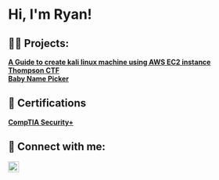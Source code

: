 <h1>Hi, I'm Ryan! 
<h2>👨‍💻 Projects:</h2>
<b>
<a href=https://github.com/RyanWhite74/KaliAWS/blob/main/README.md>A Guide to create kali linux machine using AWS EC2 instance</a>
<br> 
<a href=https://github.com/RyanWhite74/Thompson/blob/main/README.md#enroll-beta>Thompson CTF</a>
<br>
<a href=https://github.com/RyanWhite74/Baby-name-picker>Baby Name Picker</a>

<h2>📜 Certifications</h2>
<b><a href=https://www.credly.com/badges/0ee0c69b-a658-45a0-b264-e33247ad2d3f/public_url>CompTIA Security+</a></b>
  

<h2> 🤳 Connect with me:</h2>

[<img align="left" alt="JoshMadakor | Twitter" width="22px" src="https://cdn.jsdelivr.net/npm/simple-icons@v3/icons/twitter.svg" />][twitter]


[twitter]: https://twitter.com/RyanAWhite74
